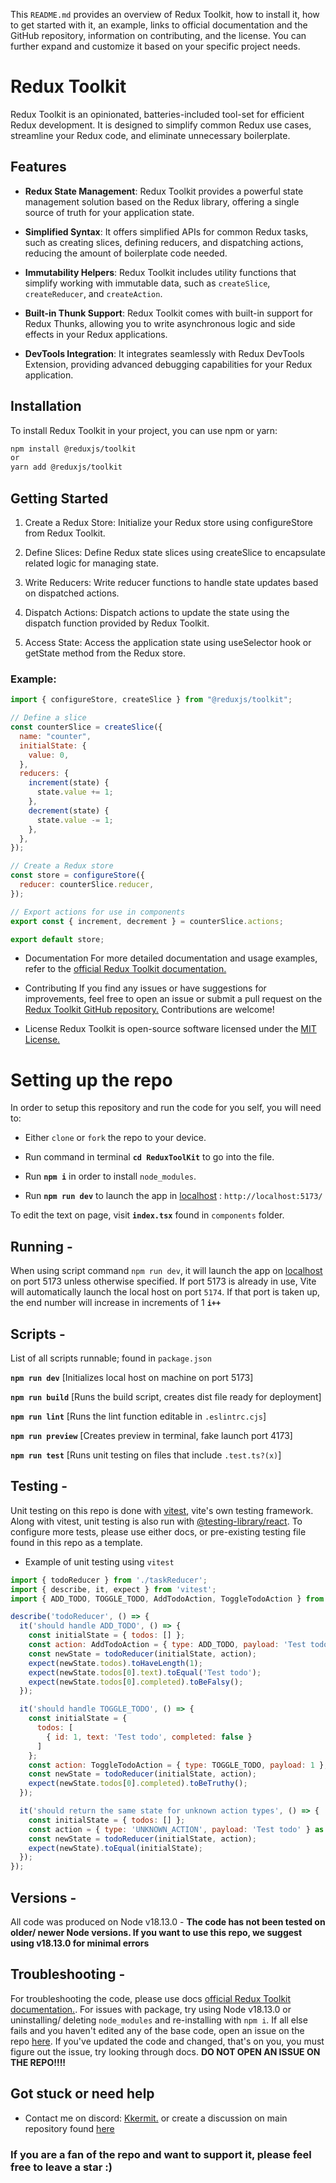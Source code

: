 This `README.md` provides an overview of Redux Toolkit, how to install it, how to get started with it, an example, links to official documentation and the GitHub repository, information on contributing, and the license. You can further expand and customize it based on your specific project needs.

# Redux Toolkit

Redux Toolkit is an opinionated, batteries-included tool-set for efficient Redux development. It is designed to simplify common Redux use cases, streamline your Redux code, and eliminate unnecessary boilerplate.

## Features

- **Redux State Management**: Redux Toolkit provides a powerful state management solution based on the Redux library, offering a single source of truth for your application state.

- **Simplified Syntax**: It offers simplified APIs for common Redux tasks, such as creating slices, defining reducers, and dispatching actions, reducing the amount of boilerplate code needed.

- **Immutability Helpers**: Redux Toolkit includes utility functions that simplify working with immutable data, such as `createSlice`, `createReducer`, and `createAction`.

- **Built-in Thunk Support**: Redux Toolkit comes with built-in support for Redux Thunks, allowing you to write asynchronous logic and side effects in your Redux applications.

- **DevTools Integration**: It integrates seamlessly with Redux DevTools Extension, providing advanced debugging capabilities for your Redux application.

## Installation

To install Redux Toolkit in your project, you can use npm or yarn:

```bash
npm install @reduxjs/toolkit
or
yarn add @reduxjs/toolkit
```

## Getting Started

1. Create a Redux Store: Initialize your Redux store using configureStore from Redux Toolkit.

2. Define Slices: Define Redux state slices using createSlice to encapsulate related logic for managing state.

3. Write Reducers: Write reducer functions to handle state updates based on dispatched actions.

4. Dispatch Actions: Dispatch actions to update the state using the dispatch function provided by Redux Toolkit.

5. Access State: Access the application state using useSelector hook or getState method from the Redux store.

### Example:

```js
import { configureStore, createSlice } from "@reduxjs/toolkit";

// Define a slice
const counterSlice = createSlice({
  name: "counter",
  initialState: {
    value: 0,
  },
  reducers: {
    increment(state) {
      state.value += 1;
    },
    decrement(state) {
      state.value -= 1;
    },
  },
});

// Create a Redux store
const store = configureStore({
  reducer: counterSlice.reducer,
});

// Export actions for use in components
export const { increment, decrement } = counterSlice.actions;

export default store;
```

- Documentation
  For more detailed documentation and usage examples, refer to the [official Redux Toolkit documentation.](https://redux-toolkit.js.org/)

- Contributing
  If you find any issues or have suggestions for improvements, feel free to open an issue or submit a pull request on the [Redux Toolkit GitHub repository.](https://github.com/reduxjs/redux-toolkit) Contributions are welcome!

- License
  Redux Toolkit is open-source software licensed under the [MIT License.](https://opensource.org/license/mit)

# Setting up the repo 

In order to setup this repository and run the code for you self, you will need to: 

- Either `clone` or `fork` the repo to your device. 

- Run command in terminal **``cd ReduxToolKit``** to go into the file.

- Run **``npm i``** in order to install `node_modules`.

- Run **`npm run dev`** to launch the app in [localhost](http://localhost:5173/) : `http://localhost:5173/`

To edit the text on page, visit **`index.tsx`** found in `components` folder.

## Running -

When using script command `npm run dev`, it will launch the app on [localhost](http://localhost:5173/) on port 5173 unless otherwise specified. If port 5173 is already in use, Vite will automatically launch the local host on port `5174`. If that port is taken up, the end number will increase in increments of 1 **``i++``**

## Scripts -

List of all scripts runnable; found in `package.json`

**`npm run dev`** [Initializes local host on machine on port 5173]

**`npm run build`** [Runs the build script, creates dist file ready for deployment]

**`npm run lint`** [Runs the lint function editable in `.eslintrc.cjs`]

**`npm run preview`** [Creates preview in terminal, fake launch port 4173]

**`npm run test`** [Runs unit testing on files that include `.test.ts?(x)`]

## Testing -

Unit testing on this repo is done with [vitest](https://vitest.dev/), vite's own testing framework. Along with vitest, unit testing is also run with [@testing-library/react](https://testing-library.com/docs/react-testing-library/intro/). To configure more tests, please use either docs, or pre-existing testing file found in this repo as a template.

- Example of unit testing using `vitest`

```js
import { todoReducer } from './taskReducer';
import { describe, it, expect } from 'vitest'; 
import { ADD_TODO, TOGGLE_TODO, AddTodoAction, ToggleTodoAction } from './index';

describe('todoReducer', () => {
  it('should handle ADD_TODO', () => {
    const initialState = { todos: [] };
    const action: AddTodoAction = { type: ADD_TODO, payload: 'Test todo' };
    const newState = todoReducer(initialState, action);
    expect(newState.todos).toHaveLength(1);
    expect(newState.todos[0].text).toEqual('Test todo');
    expect(newState.todos[0].completed).toBeFalsy();
  });

  it('should handle TOGGLE_TODO', () => {
    const initialState = {
      todos: [
        { id: 1, text: 'Test todo', completed: false }
      ]
    };
    const action: ToggleTodoAction = { type: TOGGLE_TODO, payload: 1 };
    const newState = todoReducer(initialState, action);
    expect(newState.todos[0].completed).toBeTruthy();
  });

  it('should return the same state for unknown action types', () => {
    const initialState = { todos: [] };
    const action = { type: 'UNKNOWN_ACTION', payload: 'Test todo' } as any;
    const newState = todoReducer(initialState, action);
    expect(newState).toEqual(initialState);
  });
});
```

## Versions -

All code was produced on Node v18.13.0 -
**The code has not been tested on older/ newer Node versions. If you want to use this repo, we suggest using v18.13.0 for minimal errors**

## Troubleshooting -

For troubleshooting the code, please use docs [official Redux Toolkit documentation.](https://redux-toolkit.js.org/). For issues with package, try using Node v18.13.0 or uninstalling/ deleting `node_modules` and re-installing with `npm i`. If all else fails and you haven't edited any of the base code, open an issue on the repo [here](https://github.com/Kkkermit/ReduxToolKit/issues). If you've updated the code and changed, that's on you, you must figure out the issue, try looking through docs. **DO NOT OPEN AN ISSUE ON THE REPO!!!!**

## Got stuck or need help ##

- Contact me on discord: [Kkermit.](https://discord.com/users/526853643962679323) or create a discussion on main repository found [here](https://github.com/Kkkermit/ReduxToolKit/discussions)

### If you are a fan of the repo and want to support it, please feel free to leave a star :) 